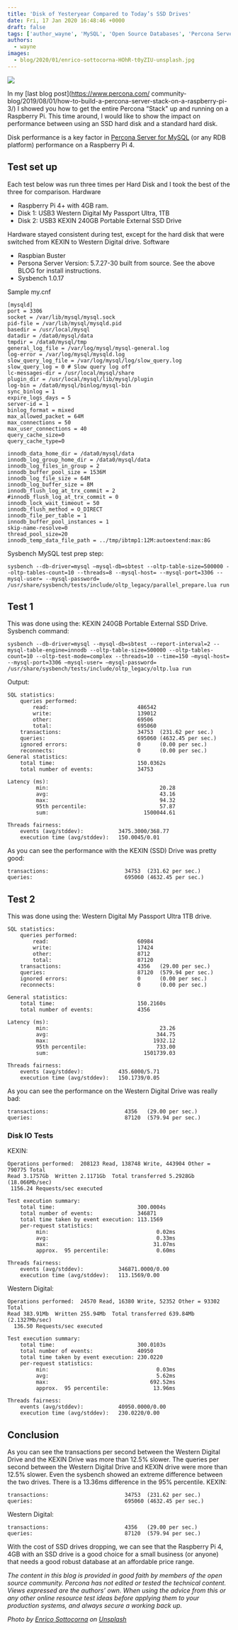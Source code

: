 ```yaml
---
title: 'Disk of Yesteryear Compared to Today’s SSD Drives'
date: Fri, 17 Jan 2020 16:48:46 +0000
draft: false
tags: ['author_wayne', 'MySQL', 'Open Source Databases', 'Percona Server for MySQL']
authors:
  - wayne
images:
  - blog/2020/01/enrico-sottocorna-HOhR-t0yZIU-unsplash.jpg
---
```


![](blog/2020/01/enrico-sottocorna-HOhR-t0yZIU-unsplash.jpg)

In my [last blog post](https://www.percona.com/
community-blog/2019/08/01/how-to-build-a-percona-server-stack-on-a-raspberry-pi-3/) I showed you how to get the entire Percona “Stack" up and running on a Raspberry Pi. This time around, I would like to show the impact on performance between using an SSD hard disk and a standard hard disk. 

Disk performance is a key factor in [Percona Server for MySQL](https://www.percona.com/software/mysql-database/percona-server) (or any RDB platform) performance on a Raspberry Pi 4.

Test set up
-----------

Each test below was run three times per Hard Disk and I took the best of the three for comparison. Hardware

*   Raspberry Pi 4+ with 4GB ram.
*   Disk 1: USB3 Western Digital My Passport Ultra, 1TB
*   Disk 2: USB3 KEXIN 240GB Portable External SSD Drive

Hardware stayed consistent during test, except for the hard disk that were switched from KEXIN to Western Digital drive. Software

*   Raspbian Buster
*   Persona Server Version: 5.7.27-30 built from source. See the above BLOG for install instructions.
*   Sysbench 1.0.17

Sample my.cnf
```
[mysqld]
port = 3306
socket = /var/lib/mysql/mysql.sock
pid-file = /var/lib/mysql/mysqld.pid
basedir = /usr/local/mysql
datadir = /data0/mysql/data
tmpdir = /data0/mysql/tmp
general_log_file = /var/log/mysql/mysql-general.log
log-error = /var/log/mysql/mysqld.log
slow_query_log_file = /var/log/mysql/log/slow_query.log
slow_query_log = 0 # Slow query log off
lc-messages-dir = /usr/local/mysql/share
plugin_dir = /usr/local/mysql/lib/mysql/plugin
log-bin = /data0/mysql/binlog/mysql-bin
sync_binlog = 1
expire_logs_days = 5
server-id = 1
binlog_format = mixed
max_allowed_packet = 64M
max_connections = 50
max_user_connections = 40
query_cache_size=0
query_cache_type=0

innodb_data_home_dir = /data0/mysql/data
innodb_log_group_home_dir = /data0/mysql/data
innodb_log_files_in_group = 2
innodb_buffer_pool_size = 1536M
innodb_log_file_size = 64M
innodb_log_buffer_size = 8M
innodb_flush_log_at_trx_commit = 2
#innodb_flush_log_at_trx_commit = 0
innodb_lock_wait_timeout = 50
innodb_flush_method = O_DIRECT
innodb_file_per_table = 1
innodb_buffer_pool_instances = 1
skip-name-resolve=0
thread_pool_size=20
innodb_temp_data_file_path = ../tmp/ibtmp1:12M:autoextend:max:8G
```
Sysbench MySQL test prep step:
```
sysbench --db-driver=mysql —mysql-db=sbtest --oltp-table-size=500000 --oltp-tables-count=10 --threads=8 --mysql-host= --mysql-port=3306 --mysql-user= --mysql-password=
/usr/share/sysbench/tests/include/oltp_legacy/parallel_prepare.lua run
```

Test 1
------

This was done using the: KEXIN 240GB Portable External SSD Drive. Sysbench command:
```
sysbench --db-driver=mysql --mysql-db=sbtest --report-interval=2 --mysql-table-engine=innodb --oltp-table-size=500000 --oltp-tables-count=10 --oltp-test-mode=complex --threads=10 --time=150 —mysql-host= --mysql-port=3306 —mysql-user= —mysql-password= /usr/share/sysbench/tests/include/oltp_legacy/oltp.lua run
```
Output:
```
SQL statistics:
    queries performed:
        read:                            486542
        write:                           139012
        other:                           69506
        total:                           695060
    transactions:                        34753  (231.62 per sec.)
    queries:                             695060 (4632.45 per sec.)
    ignored errors:                      0      (0.00 per sec.)
    reconnects:                          0      (0.00 per sec.)
General statistics:
    total time:                          150.0362s
    total number of events:              34753

Latency (ms):
         min:                                   20.28
         avg:                                   43.16
         max:                                   94.32
         95th percentile:                       57.87
         sum:                              1500044.61

Threads fairness:
    events (avg/stddev):           3475.3000/368.77
    execution time (avg/stddev):   150.0045/0.01

```
As you can see the performance with the KEXIN (SSD) Drive was pretty good:
```
transactions:                        34753  (231.62 per sec.)
queries:                             695060 (4632.45 per sec.)

```

Test 2
------

This was done using the: Western Digital My Passport Ultra 1TB drive.
```
SQL statistics:
    queries performed:
        read:                            60984
        write:                           17424
        other:                           8712
        total:                           87120
    transactions:                        4356   (29.00 per sec.)
    queries:                             87120  (579.94 per sec.)
    ignored errors:                      0      (0.00 per sec.)
    reconnects:                          0      (0.00 per sec.)

General statistics:
    total time:                          150.2160s
    total number of events:              4356

Latency (ms):
         min:                                   23.26
         avg:                                  344.75
         max:                                 1932.12
         95th percentile:                      733.00
         sum:                              1501739.03

Threads fairness:
    events (avg/stddev):           435.6000/5.71
    execution time (avg/stddev):   150.1739/0.05

```
As you can see the performance on the Western Digital Drive was really bad:
```
transactions:                        4356   (29.00 per sec.)
queries:                             87120  (579.94 per sec.)

```

### Disk IO Tests

KEXIN:
```
Operations performed:  208123 Read, 138748 Write, 443904 Other = 790775 Total
Read 3.1757Gb  Written 2.1171Gb  Total transferred 5.2928Gb  (18.066Mb/sec)
 1156.24 Requests/sec executed

Test execution summary:
    total time:                          300.0004s
    total number of events:              346871
    total time taken by event execution: 113.1569
    per-request statistics:
         min:                                  0.02ms
         avg:                                  0.33ms
         max:                                 31.07ms
         approx.  95 percentile:               0.60ms

Threads fairness:
    events (avg/stddev):           346871.0000/0.00
    execution time (avg/stddev):   113.1569/0.00

```
Western Digital:
```
Operations performed:  24570 Read, 16380 Write, 52352 Other = 93302 Total
Read 383.91Mb  Written 255.94Mb  Total transferred 639.84Mb  (2.1327Mb/sec)
  136.50 Requests/sec executed

Test execution summary:
    total time:                          300.0103s
    total number of events:              40950
    total time taken by event execution: 230.0220
    per-request statistics:
         min:                                  0.03ms
         avg:                                  5.62ms
         max:                                692.52ms
         approx.  95 percentile:              13.96ms

Threads fairness:
    events (avg/stddev):           40950.0000/0.00
    execution time (avg/stddev):   230.0220/0.00

```

Conclusion
----------

As you can see the transactions per second between the Western Digital Drive and the KEXIN Drive was more than 12.5% slower. The queries per second between the Western Digital Drive and KEXIN drive were more than 12.5% slower. Even the sysbench showed an extreme difference between the two drives. There is a 13.36ms difference in the 95% percentile. KEXIN:
```
transactions:                        34753  (231.62 per sec.)
queries:                             695060 (4632.45 per sec.)

```
Western Digital:
```
transactions:                        4356   (29.00 per sec.)
queries:                             87120  (579.94 per sec.)

```
With the cost of SSD drives dropping, we can see that the Raspberry Pi 4, 4GB with an SSD drive is a good choice for a small business (or anyone) that needs a good robust database at an affordable price range. 

_The content in this blog is provided in good faith by members of the open source community. Percona has not edited or tested the technical content. Views expressed are the authors’ own. When using the advice from this or any other online resource test ideas before applying them to your production systems, and always secure a working back up._ 

_Photo by [Enrico Sottocorna](https://unsplash.com/@enricosottocorna?utm_source=unsplash&utm_medium=referral&utm_content=creditCopyText) on [Unsplash](https://unsplash.com/s/photos/berries-spoons?utm_source=unsplash&utm_medium=referral&utm_content=creditCopyText)_